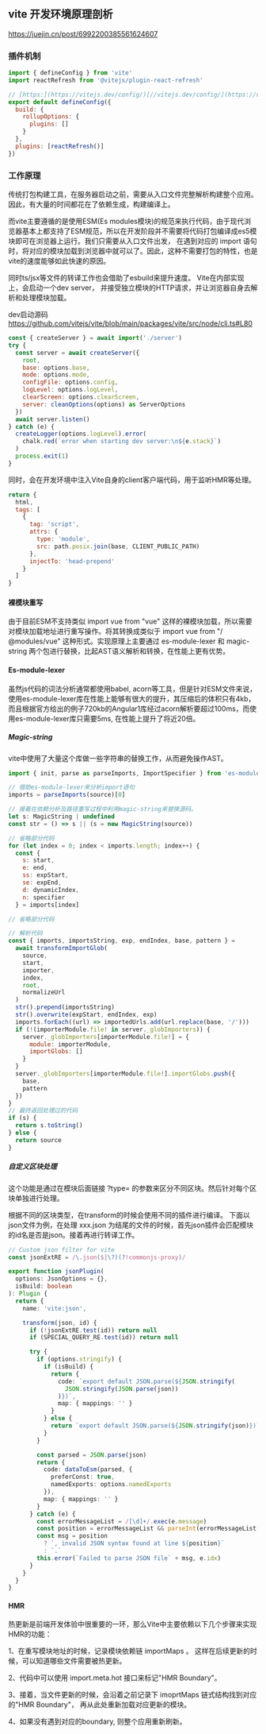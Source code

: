 ## vite 开发环境原理剖析
https://juejin.cn/post/6992200385561624607
### 插件机制
```js
import { defineConfig } from 'vite'
import reactRefresh from '@vitejs/plugin-react-refresh'

// [https:](https://vitejs.dev/config/)[//vitejs.dev/config/](https://vitejs.dev/config/)
export default defineConfig({
  build: {
    rollupOptions: {
      plugins: []
    }
  },
  plugins: [reactRefresh()]
})
```
### 工作原理
传统打包构建工具，在服务器启动之前，需要从入口文件完整解析构建整个应用。因此，有大量的时间都花在了依赖生成，构建编译上。

而vite主要遵循的是使用ESM(Es modules模块)的规范来执行代码，由于现代浏览器基本上都支持了ESM规范，所以在开发阶段并不需要将代码打包编译成es5模块即可在浏览器上运行。我们只需要从入口文件出发， 在遇到对应的 import 语句时，将对应的模块加载到浏览器中就可以了。因此，这种不需要打包的特性，也是vite的速度能够如此快速的原因。

同时ts/jsx等文件的转译工作也会借助了esbuild来提升速度。 Vite在内部实现上，会启动一个dev server， 并接受独立模块的HTTP请求，并让浏览器自身去解析和处理模块加载。

dev启动源码 https://github.com/vitejs/vite/blob/main/packages/vite/src/node/cli.ts#L80
```js
const { createServer } = await import('./server')
try {
  const server = await createServer({
    root,
    base: options.base,
    mode: options.mode,
    configFile: options.config,
    logLevel: options.logLevel,
    clearScreen: options.clearScreen,
    server: cleanOptions(options) as ServerOptions
  })
  await server.listen()
} catch (e) {
  createLogger(options.logLevel).error(
    chalk.red(`error when starting dev server:\n${e.stack}`)
  )
  process.exit(1)
}
```
同时，会在开发环境中注入Vite自身的client客户端代码，用于监听HMR等处理。
```js
return {
  html,
  tags: [
    {
      tag: 'script',
      attrs: {
        type: 'module',
        src: path.posix.join(base, CLIENT_PUBLIC_PATH)
      },
      injectTo: 'head-prepend'
    }
  ]
}
```
#### 裸模块重写
由于目前ESM不支持类似 import vue from "vue" 这样的裸模块加载，所以需要对模块加载地址进行重写操作。将其转换成类似于 import vue from "/ @modules/vue" 这种形式。实现原理上主要通过 es-module-lexer 和 magic-string 两个包进行替换，比起AST语义解析和转换，在性能上更有优势。
#### Es-module-lexer
虽然js代码的词法分析通常都使用babel, acorn等工具，但是针对ESM文件来说，使用es-module-lexer库在性能上能够有很大的提升，其压缩后的体积只有4kb，而且根据官方给出的例子720kb的Angular1库经过acorn解析要超过100ms，而使用es-module-lexer库只需要5ms, 在性能上提升了将近20倍。
##### Magic-string
vite中使用了大量这个库做一些字符串的替换工作，从而避免操作AST。
```js
import { init, parse as parseImports, ImportSpecifier } from 'es-module-lexer'

// 借助es-module-lexer来分析import语句
imports = parseImports(source)[0]

// 接着在依赖分析及路径重写过程中利用magic-string来替换源码。
let s: MagicString | undefined
const str = () => s || (s = new MagicString(source))

// 省略部分代码
for (let index = 0; index < imports.length; index++) {
  const {
    s: start,
    e: end,
    ss: expStart,
    se: expEnd,
    d: dynamicIndex,
    n: specifier
  } = imports[index]

// 省略部分代码

// 解析代码
const { imports, importsString, exp, endIndex, base, pattern } =
  await transformImportGlob(
    source,
    start,
    importer,
    index,
    root,
    normalizeUrl
  )
  str().prepend(importsString)
  str().overwrite(expStart, endIndex, exp)
  imports.forEach((url) => importedUrls.add(url.replace(base, '/')))
  if (!(importerModule.file! in server._globImporters)) {
    server._globImporters[importerModule.file!] = {
      module: importerModule,
      importGlobs: []
    }
  }
  server._globImporters[importerModule.file!].importGlobs.push({
    base,
    pattern
  })
}
// 最终返回处理过的代码 
if (s) {
  return s.toString()
} else {
  return source
}       
```
##### 自定义区块处理
这个功能是通过在模块后面链接 ?type= 的参数来区分不同区块。然后针对每个区块单独进行处理。

根据不同的区块类型，在transform的时候会使用不同的插件进行编译。 下面以json文件为例，在处理 xxx.json 为结尾的文件的时候，首先json插件会匹配模块的id名是否是json。接着再进行转译工作。
```ts
// Custom json filter for vite
const jsonExtRE = /\.json($|\?)(?!commonjs-proxy)/

export function jsonPlugin(
  options: JsonOptions = {},
  isBuild: boolean
): Plugin {
  return {
    name: 'vite:json',

    transform(json, id) {
      if (!jsonExtRE.test(id)) return null
      if (SPECIAL_QUERY_RE.test(id)) return null

      try {
        if (options.stringify) {
          if (isBuild) {
            return {
              code: `export default JSON.parse(${JSON.stringify(
                JSON.stringify(JSON.parse(json))
              )})`,
              map: { mappings: '' }
            }
          } else {
            return `export default JSON.parse(${JSON.stringify(json)})`
          }
        }

        const parsed = JSON.parse(json)
        return {
          code: dataToEsm(parsed, {
            preferConst: true,
            namedExports: options.namedExports
          }),
          map: { mappings: '' }
        }
      } catch (e) {
        const errorMessageList = /[\d]+/.exec(e.message)
        const position = errorMessageList && parseInt(errorMessageList[0], 10)
        const msg = position
          ? `, invalid JSON syntax found at line ${position}`
          : `.`
        this.error(`Failed to parse JSON file` + msg, e.idx)
      }
    }
  }
}
```
#### HMR
热更新是前端开发体验中很重要的一环，那么Vite中主要依赖以下几个步骤来实现HMR的功能：

1、在重写模块地址的时候，记录模块依赖链 importMaps 。 这样在后续更新的时候，可以知道哪些文件需要被热更新。

2、代码中可以使用 import.meta.hot 接口来标记"HMR Boundary"。

3、接着，当文件更新的时候，会沿着之前记录下 imoprtMaps 链式结构找到对应的"HMR Boundary"， 再从此处重新加载对应更新的模块。

4、如果没有遇到对应的boundary, 则整个应用重新刷新。




